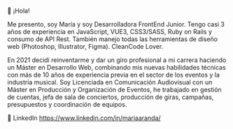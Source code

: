 👋 ¡Hola!

Me presento, soy María y soy Desarrolladora FrontEnd Junior. Tengo casi 3 años de experiencia en JavaScript, VUE3, CSS3/SASS, Ruby on Rails y consumo de API Rest. También manejo todas las herramientas de diseño web (Photoshop, Illustrator, Figma). CleanCode Lover.

En 2021 decidí reinventarme y dar un giro profesional a mi carrera haciendo un Máster en Desarrollo Web, combinando mis nuevas habilidades técnicas con más de 10 años de experiencia previa en el sector de los eventos y la industria musical. Soy Licenciada en Comunicación Audiovisual con un Máster en Producción y Organización de Eventos, he trabajado en gestión de cuentas, jefa de sala de conciertos, producción de giras, campañas, presupuestos y coordinación de equipos. 

🚀 LinkedIn
https://www.linkedin.com/in/mariaaranda/

